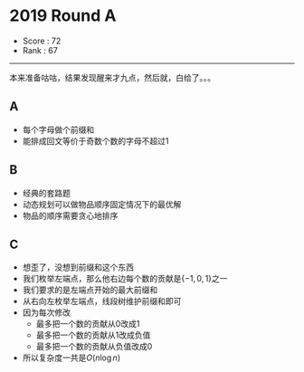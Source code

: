 # 2019 Round A

-   Score : 72
-   Rank : 67

---

本来准备咕咕，结果发现醒来才九点，然后就，白给了。。。

## A

- 每个字母做个前缀和
- 能排成回文等价于奇数个数的字母不超过$1$

## B

- 经典的套路题
- 动态规划可以做物品顺序固定情况下的最优解
- 物品的顺序需要贪心地排序

## C

- 想歪了，没想到前缀和这个东西
- 我们枚举左端点，那么他右边每个数的贡献是$\lbrace -1, 0, 1 \rbrace$之一
- 我们要求的是左端点开始的最大前缀和
- 从右向左枚举左端点，线段树维护前缀和即可
- 因为每次修改
    - 最多把一个数的贡献从$0$改成$1$
    - 最多把一个数的贡献从$1$改成负值
    - 最多把一个数的贡献从负值改成$0$
- 所以复杂度一共是$O(n \log n)$